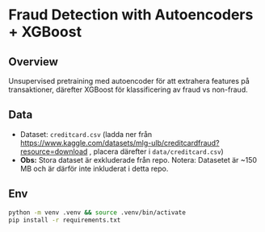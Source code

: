 # Fraud Detection with Autoencoders + XGBoost

## Overview
Unsupervised pretraining med autoencoder för att extrahera features på transaktioner, därefter XGBoost för klassificering av fraud vs non-fraud.

## Data
- Dataset: `creditcard.csv` (ladda ner från https://www.kaggle.com/datasets/mlg-ulb/creditcardfraud?resource=download , placera därefter i `data/creditcard.csv`)
- **Obs:** Stora dataset är exkluderade från repo.
  Notera: Datasetet är ~150 MB och är därför inte inkluderat i detta repo.


## Env
```bash
python -m venv .venv && source .venv/bin/activate
pip install -r requirements.txt
